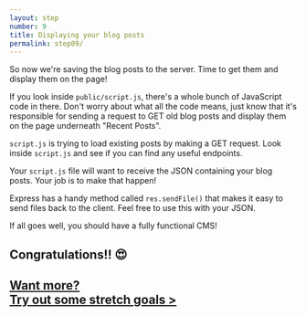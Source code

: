 ```yaml
---
layout: step
number: 9
title: Displaying your blog posts
permalink: step09/
---
```



So now we're saving the blog posts to the server.  Time to get them and display them on the page!

If you look inside `public/script.js`, there's a whole bunch of JavaScript code in there.  Don't worry about what all the code means, just know that it's responsible for sending a request to GET old blog posts and display them on the page underneath "Recent Posts".

`script.js` is trying to load existing posts by making a GET request. Look inside `script.js` and see if you can find any useful endpoints.


Your `script.js` file will want to receive the JSON containing your blog posts.  Your job is to make that happen!

Express has a handy method called `res.sendFile()` that makes it easy to send files back to the client.  Feel free to use this with your JSON.


If all goes well, you should have a fully functional CMS!

## Congratulations!! 😍

## [**Want more? <br> Try out some stretch goals >**](../stretch-goals)
